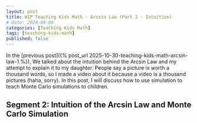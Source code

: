 ```yaml
---
layout: post
title: WIP Teaching Kids Math - Arcsin Law (Part 2 - Intuition)
# date: 2024-08-06
categories: [Teaching Kids Math]
tags: [teaching-kids-math]
published: false
---
```


<script type="text/javascript" src="https://cdn.mathjax.org/mathjax/latest/MathJax.js?config=default"></script>

In the [previous post]({% post_url 2025-10-30-teaching-kids-math-arcsin-law-1 %}), We talked about the intuition behind the Arcsin Law and my attempt to explain it to my daughter. People say a picture is worth a thousand words, so I made a video about it because a video is a thousand pictures (haha, sorry). In this post, I will discuss how to use simulation to teach Monte Carlo simulations to children.

## Segment 2: Intuition of the Arcsin Law and Monte Carlo Simulation

